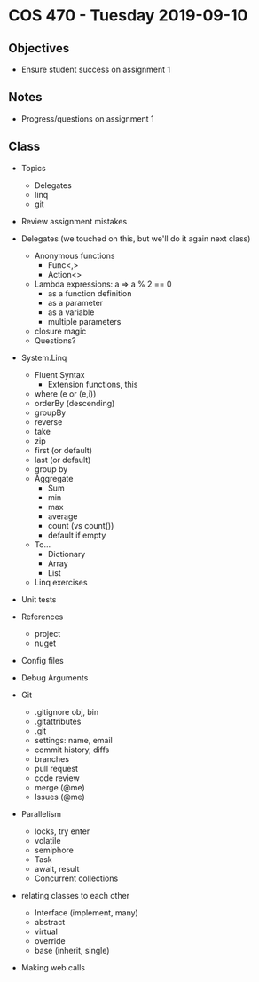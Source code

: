 # COS 470 - Tuesday 2019-09-10
## Objectives
* Ensure student success on assignment 1

## Notes
* Progress/questions on assignment 1

## Class
* Topics
  * Delegates
  * linq
  * git
* Review assignment mistakes
* Delegates (we touched on this, but we'll do it again next class)
  * Anonymous functions
    * Func<,>
    * Action<>
  * Lambda expressions: a => a % 2 == 0
    * as a function definition
    * as a parameter
    * as a variable
	* multiple parameters
  * closure magic
  * Questions?
* System.Linq
  * Fluent Syntax
    * Extension functions, this
  * where (e or (e,i))
  * orderBy (descending)
  * groupBy
  * reverse
  * take
  * zip
  * first (or default)
  * last (or default)
  * group by
  * Aggregate
    * Sum
	* min
	* max
	* average
	* count (vs count())
	* default if empty
  * To...
    * Dictionary
    * Array
    * List
  * Linq exercises
* Unit tests
* References
  * project
  * nuget
* Config files
* Debug Arguments



* Git
  * .gitignore obj, bin
  * .gitattributes
  * .git
  * settings: name, email
  * commit history, diffs
  * branches
  * pull request
  * code review
  * merge (@me)
  * Issues (@me)
* Parallelism
  * locks, try enter
  * volatile
  * semiphore
  * Task
  * await, result
  * Concurrent collections
* relating classes to each other
  * Interface (implement, many)
  * abstract
  * virtual
  * override
  * base (inherit, single)
* Making web calls
